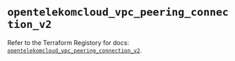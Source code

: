# `opentelekomcloud_vpc_peering_connection_v2`

Refer to the Terraform Registory for docs: [`opentelekomcloud_vpc_peering_connection_v2`](https://www.terraform.io/docs/providers/opentelekomcloud/r/vpc_peering_connection_v2).
